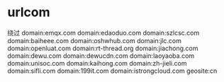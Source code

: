 # urlcom
绕过
domain:emqx.com
domain:edaoduo.com
domain:szlcsc.com
domain:baiheee.com
domain:oshwhub.com
domain:jlc.com
domain:openluat.com
domain:rt-thread.org
domain:jiachong.com
domain:dewu.com
domain:dewucdn.com
domain:laoyaoba.com
domain:unisoc.com
domain:kaihong.com
domain:zh-jieli.com
domain:sifli.com
domain:199it.com
domain:istrongcloud.com
geosite:cn
